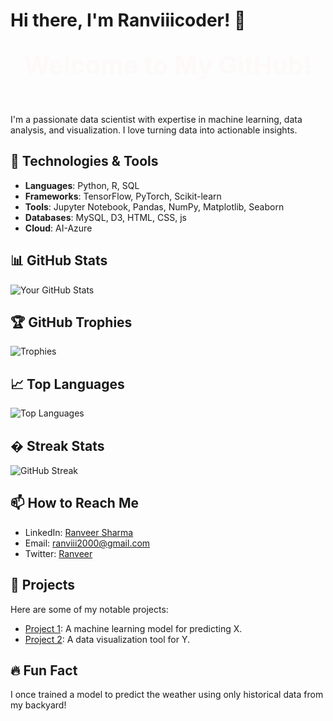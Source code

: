 # Hi there, I'm Ranviiicoder! 👋

<div align="center">
  <svg width="500" height="100" viewBox="0 0 500 100">
    <text x="50%" y="50%" font-size="40" text-anchor="middle" fill="#FF6B6B" font-weight="bold">
      <animate attributeName="opacity" values="0;1;0" dur="3s" repeatCount="indefinite"/>
      <animateTransform attributeName="transform" type="translate" values="0 0; 0 -10; 0 0" dur="3s" repeatCount="indefinite"/>
      Welcome to My GitHub!
    </text>
  </svg>
</div>


I'm a passionate data scientist with expertise in machine learning, data analysis, and visualization. I love turning data into actionable insights.

## 🔧 Technologies & Tools
- **Languages**: Python, R, SQL
- **Frameworks**: TensorFlow, PyTorch, Scikit-learn
- **Tools**: Jupyter Notebook, Pandas, NumPy, Matplotlib, Seaborn
- **Databases**: MySQL, D3, HTML, CSS, js
- **Cloud**: AI-Azure

## 📊 GitHub Stats
![Your GitHub Stats](https://github-readme-stats.vercel.app/api?username=Ranviiicoder&show_icons=true&theme=radical)

## 🏆 GitHub Trophies
![Trophies](https://github-profile-trophy.vercel.app/?username=Ranviiicoder&theme=onedark)

## 📈 Top Languages
![Top Languages](https://github-readme-stats.vercel.app/api/top-langs/?username=Ranviiicoder&layout=compact&theme=radical)

## � Streak Stats
![GitHub Streak](https://github-readme-streak-stats.herokuapp.com/?user=Ranviiicoder&theme=radical)

## 📫 How to Reach Me
- LinkedIn: [Ranveer Sharma](https://www.linkedin.com/in/ranveer-s-1710nafy)
- Email: ranviii2000@gmail.com
- Twitter: [Ranveer](https://twitter.com/ranafisa1710)

## 🚀 Projects
Here are some of my notable projects:
- [Project 1](https://github.com/Ranviiicoder/Movie-Recommendation-System): A machine learning model for predicting X.
- [Project 2](https://github.com/Ranviiicoder/Image-Segmentation-for-Disaster-Resilience): A data visualization tool for Y.

## 🔥 Fun Fact
I once trained a model to predict the weather using only historical data from my backyard!

